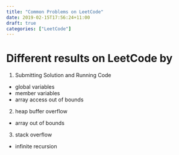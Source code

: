 ```yaml
---
title: "Common Problems on LeetCode"
date: 2019-02-15T17:56:24+11:00
draft: true
categories: ["LeetCode"]
---
```


# Different results on LeetCode by 

1. Submitting Solution and Running Code

- global variables
- member variables
- array access out of bounds

2. heap buffer overflow

- array out of bounds

3. stack overflow

- infinite recursion